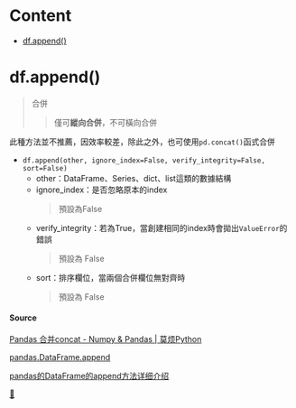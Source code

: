 # Content
- [df.append()](https://github.com/vanikk06/Machine-Learning/tree/master/Kaggle_Titanic#dfappend)

# df.append()
  > 合併
  >> 僅可**縱向合併**，不可橫向合併

此種方法並不推薦，因效率較差，除此之外，也可使用`pd.concat()`函式合併

- `df.append(other, ignore_index=False, verify_integrity=False, sort=False)`
   - other：DataFrame、Series、dict、list這類的數據結構
   - ignore_index：是否忽略原本的index
     > 預設為False
   - verify_integrity：若為True，當創建相同的index時會拋出`ValueError`的錯誤
     > 預設為 False
   - sort：排序欄位，當兩個合併欄位無對齊時
     > 預設為 False

#### Source
[Pandas 合并concat - Numpy & Pandas | 莫烦Python](https://morvanzhou.github.io/tutorials/data-manipulation/np-pd/3-6-pd-concat/)

[pandas.DataFrame.append](https://pandas.pydata.org/pandas-docs/stable/reference/api/pandas.DataFrame.append.html)

[pandas的DataFrame的append方法详细介绍](https://blog.csdn.net/sinat_29957455/article/details/84961936)

[🚝](https://github.com/vanikk06/Machine-Learning/tree/master/Kaggle_Titanic#content)
